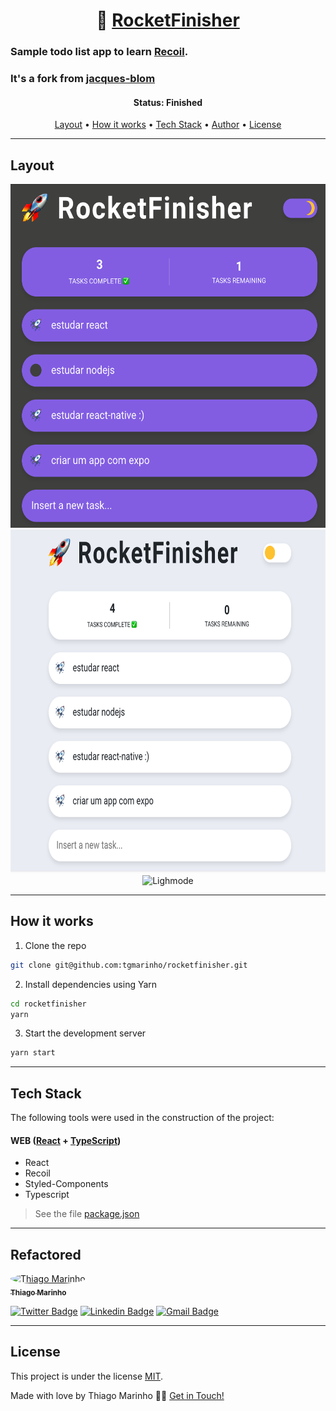 
<h1 align="center">
   🚀 <a href="#"> RocketFinisher </a>
</h1>

### Sample todo list app to learn [Recoil](https://recoiljs.org/). 
### It's a fork from [jacques-blom](https://github.com/jacques-blom/recoil-todo-list)


<h4 align="center"> 
	 Status: Finished
</h4>

<p align="center">
 <a href="#layout">Layout</a> • 
 <a href="#how-it-works">How it works</a> • 
 <a href="#tech-stack">Tech Stack</a> • 
 <a href="#author">Author</a> • 
 <a href="#user-content-license">License</a>

</p>

---

## Layout

<p align="center">
<img width="600" height="550" alt="Darkmode" src="./screenshot/dark.png">
<img width="600" height="550" alt="Lighmode" src="./screenshot/light.png">
<img width="600" height="550" alt="Lighmode" src="https://media.giphy.com/media/W2KIfPuTMn9M66CVVJ/giphy.gif">
</p>

---

## How it works

1. Clone the repo

```bash
git clone git@github.com:tgmarinho/rocketfinisher.git
```

2. Install dependencies using Yarn

```bash
cd rocketfinisher
yarn
```

3. Start the development server

```bash
yarn start
```
 
---

## Tech Stack

The following tools were used in the construction of the project:

#### **WEB** ([React](https://reactjs.org/) + [TypeScript](https://www.typescriptlang.org/))

-   React
-   Recoil
-   Styled-Components
-   Typescript


> See the file [package.json](https://github.com/tgmarinho/rocketfinisher/blob/master/package.json)


---

## Refactored

<a href="https://blog.rocketseat.com.br/author/thiago/">
 <img style="border-radius: 50%;" src="https://avatars3.githubusercontent.com/u/380327?s=460&u=61b426b901b8fe02e12019b1fdb67bf0072d4f00&v=4" width="100px;" alt="Thiago Marinho"/>
 <br />
 <sub><b>Thiago Marinho</b></sub></a> <a href="https://blog.rocketseat.com.br/author/thiago/" title="Rocketseat"></a>
 <br />

[![Twitter Badge](https://img.shields.io/badge/-@tgmarinho-1ca0f1?style=flat-square&labelColor=1ca0f1&logo=twitter&logoColor=white&link=https://twitter.com/tgmarinho)](https://twitter.com/tgmarinho) [![Linkedin Badge](https://img.shields.io/badge/-Thiago-blue?style=flat-square&logo=Linkedin&logoColor=white&link=https://www.linkedin.com/in/tgmarinho/)](https://www.linkedin.com/in/tgmarinho/)
[![Gmail Badge](https://img.shields.io/badge/-tgmarinho@gmail.com-c14438?style=flat-square&logo=Gmail&logoColor=white&link=mailto:tgmarinho@gmail.com)](mailto:tgmarinho@gmail.com)

---

## License

This project is under the license [MIT](./LICENSE).

Made with love by Thiago Marinho 👋🏽 [Get in Touch!](Https://www.linkedin.com/in/tgmarinho/)

